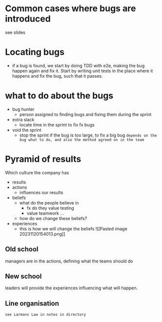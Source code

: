 # Common cases where bugs are introduced
see slides
# Locating bugs
- if a bug is found, we start by doing TDD with e2e, making the bug happen again and fix it. Start by writing unit tests in the place where it happens and fix the bug, such that it passes.
# what to do about the bugs
- bug hunter 
	- person assigned to finding bugs and fixing them during the sprint
- extra slack
	- locate time in the sprint to fix fx bugs
- void the sprint
	- stop the sprint if the bug is too large, to fix a big bug
`depends on the bug what to do, and also the method agreed on in the team`
# Pyramid of results
Which culture the company has
- results
- actions
	- influences our results
- beliefs
	- what do the people believe in
		- fx do they value testing
		- value teamwork ...
	- how do we change these beliefs?
- experiences
	- this is how we will change the beliefs
![[Pasted image 20231120154013.png]]
## Old school
managers are in the actions, defining what the teams should do
## New school
leaders will provide the experiences influencing what will happen.
## Line organisation
`see Larmans Law in notes in directory`

